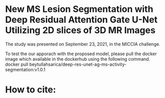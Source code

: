 # New MS Lesion Segmentation with Deep Residual Attention Gate U-Net Utilizing 2D slices of 3D MR Images

The study was presented on September 23, 2021, in the MICCIA challenge.

To test the our apporach with the proposed model, please pull the docker image which available in the dockerhub using the following command.
  docker pull beytullahsarica/deep-res-unet-ag-ms-activity-segmentation:v1.0.1

# How to cite:
